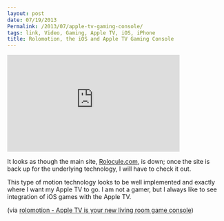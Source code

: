 ```yaml
---
layout: post
date: 07/19/2013
Permalink: /2013/07/apple-tv-gaming-console/
tags: link, Video, Gaming, Apple TV, iOS, iPhone
title: Rolomotion, the iOS and Apple TV Gaming Console
---
```


<iframe width="400" height="225" src="https://www.youtube.com/embed/9Jq-HWiml54?feature=oembed" frameborder="0" allowfullscreen></iframe><br/>

<p>It looks as though the main site, <a href="http://rolocule.com" title="Rolocule Games">Rolocule.com</a>, is down; once the site is back up for the underlying technology, I will have to check it out.</p>

<p>This type of motion technology looks to be well implemented and exactly where I want my Apple TV to go. I am not a gamer, but I always like to see integration of iOS games with the Apple TV.</p>

<p>(via <a href="http://www.rolomotion.tv/">rolomotion - Apple TV is your new living room game console</a>)</p>